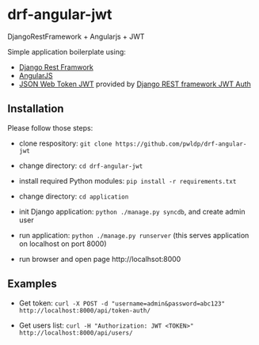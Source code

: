 drf-angular-jwt
===============

DjangoRestFramework + Angularjs + JWT


Simple application boilerplate using: 

* [Django Rest Framwork](http://www.django-rest-framework.org/)
* [AngularJS](https://angularjs.org/)
* [JSON Web Token JWT](https://auth0.com/blog/2014/01/07/angularjs-authentication-with-cookies-vs-token/) provided by [Django REST framework JWT Auth](https://github.com/GetBlimp/django-rest-framework-jwt)


## Installation

Please follow those steps: 

* clone respository: ```git clone https://github.com/pwldp/drf-angular-jwt```

* change directory: ```cd drf-angular-jwt```

* install required Python modules: ```pip install -r requirements.txt```

* change directory: ```cd application```

* init Django application: ```python ./manage.py syncdb```, and create admin user

* run application: ```python ./manage.py runserver``` (this serves application on localhost on port 8000)

* run browser and open page http://localhsot:8000


## Examples


* Get token:
```curl -X POST -d "username=admin&password=abc123" http://localhost:8000/api/token-auth/```


* Get users list:
```curl -H "Authorization: JWT <TOKEN>" http://localhost:8000/api/users/```


